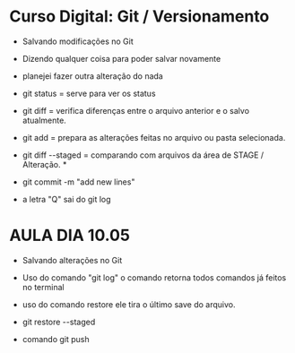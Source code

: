 # Curso Digital: Git / Versionamento
* Salvando modificações no Git
* Dizendo qualquer coisa para poder salvar novamente

* planejei fazer outra alteração do nada

* git status = serve para ver os status
* git diff = verifica diferenças entre o arquivo anterior e o salvo atualmente.
* git add = prepara as alterações feitas no arquivo ou pasta selecionada.
* git diff --staged = comparando com arquivos da área de STAGE / Alteração. *

* git commit -m "add new lines"

* a letra "Q" sai do git log

# AULA DIA 10.05

* Salvando alterações no Git

* Uso do comando "git log"
    o comando retorna todos comandos já feitos no terminal

* uso do comando restore
    ele tira o último save do arquivo.
    
* git restore --staged

* comando git push

    




